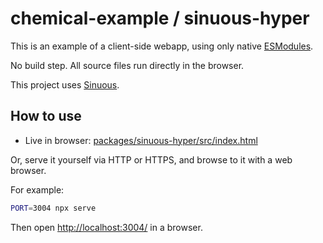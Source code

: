 # chemical-example / sinuous-hyper

This is an example of a client-side webapp, using only native
[ESModules](https://developer.mozilla.org/en-US/docs/Web/JavaScript/Guide/Modules).

No build step. All source files run directly in the browser.

This project uses [Sinuous](https://github.com/luxes/sinuous).

## How to use

- Live in browser:
  [packages/sinuous-hyper/src/index.html](https://raw.githack.com/hugojosefson/chemical-example/master/packages/sinuous-hyper/src/index.html)

Or, serve it yourself via HTTP or HTTPS, and browse to it with a web browser.

For example:

```bash
PORT=3004 npx serve
```

Then open [http://localhost:3004/](http://localhost:3004/) in a browser.
